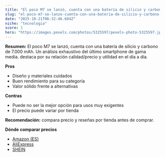```yaml
---
title: "El poco M7 se lanzó, cuenta con una batería de silicio y carbono de 7.000 mAh. Un análisis exhaustivo del último smartphone de gama media."
slug: "el-poco-m7-se-lanzo-cuenta-con-una-bateria-de-silicio-y-carbono-de-7-000-mah-un-"
date: "2025-10-21T06:32:46.684Z"
niche: "tecnologia"
score: 1
hero: "https://images.pexels.com/photos/5325597/pexels-photo-5325597.jpeg?auto=compress&cs=tinysrgb&fit=crop&h=627&w=1200&auto=compress&cs=tinysrgb&w=1200&h=675&fit=crop"
---
```


**Resumen:** El poco M7 se lanzó, cuenta con una batería de silicio y carbono de 7.000 mAh. Un análisis exhaustivo del último smartphone de gama media. destaca por su relación calidad/precio y utilidad en el día a día.

**Pros**
- Diseño y materiales cuidados
- Buen rendimiento para su categoría
- Valor sólido frente a alternativas

**Contras**
- Puede no ser la mejor opción para usos muy exigentes
- El precio puede variar por tienda

**Recomendación:** compara precio y reseñas por tienda antes de comprar.

**Dónde comparar precios**
- [Amazon (ES)](https://www.amazon.es/s?k=El%20poco%20M7%20se%20lanz%C3%B3%2C%20cuenta%20con%20una%20bater%C3%ADa%20de%20silicio%20y%20carbono%20de%207.000%20mAh.%20Un%20an%C3%A1lisis%20exhaustivo%20del%20%C3%BAltimo%20smartphone%20de%20gama%20media.&tag=teknovashop25-21)
- [AliExpress](https://www.aliexpress.com/wholesale?SearchText=El%20poco%20M7%20se%20lanz%C3%B3%2C%20cuenta%20con%20una%20bater%C3%ADa%20de%20silicio%20y%20carbono%20de%207.000%20mAh.%20Un%20an%C3%A1lisis%20exhaustivo%20del%20%C3%BAltimo%20smartphone%20de%20gama%20media.)
- [SHEIN](https://www.shein.com/pdsearch/El%20poco%20M7%20se%20lanz%C3%B3%2C%20cuenta%20con%20una%20bater%C3%ADa%20de%20silicio%20y%20carbono%20de%207.000%20mAh.%20Un%20an%C3%A1lisis%20exhaustivo%20del%20%C3%BAltimo%20smartphone%20de%20gama%20media.)